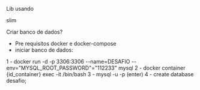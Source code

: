 Lib usando

slim

Criar banco de dados?

- Pre requisitos docker e docker-compose
- iniciar banco de dados:

1 - docker run -d -p 3306:3306 --name=DESAFIO --env="MYSQL_ROOT_PASSWORD"="112233" mysql
2 - docker container {id_container} exec -it /bin/bash
3 - mysql -u -p (enter)
4 - create database desafio;

